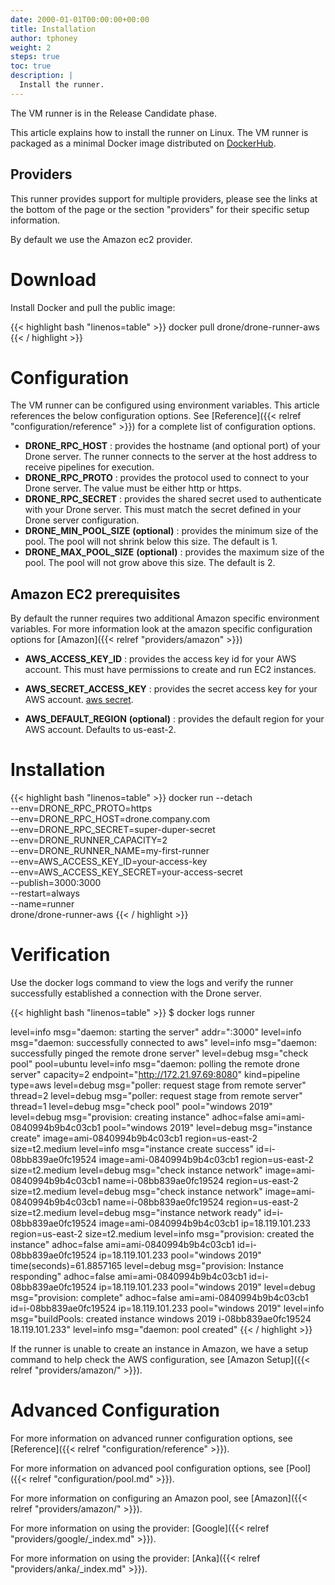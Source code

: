 ```yaml
---
date: 2000-01-01T00:00:00+00:00
title: Installation
author: tphoney
weight: 2
steps: true
toc: true
description: |
  Install the runner.
---
```


<div class="alert">
The VM runner is in the Release Candidate phase.
</div>

This article explains how to install the runner on Linux. The VM runner is packaged as a minimal Docker image distributed on [DockerHub](https://hub.docker.com/r/drone/drone-runner-aws).

## Providers

This runner provides support for multiple providers, please see the links at the bottom of the page or the section "providers" for their specific setup information.

By default we use the Amazon ec2 provider.

# Download

Install Docker and pull the public image:

{{< highlight bash "linenos=table" >}}
docker pull drone/drone-runner-aws
{{< / highlight >}}

# Configuration

The VM runner can be configured using environment variables. This article references the below configuration options. See [Reference]({{< relref "configuration/reference" >}}) for a complete list of configuration options.

- __DRONE_RPC_HOST__
  : provides the hostname (and optional port) of your Drone server. The runner connects to the server at the host address to receive pipelines for execution.
- __DRONE_RPC_PROTO__
  : provides the protocol used to connect to your Drone server. The value must be either http or https.
- __DRONE_RPC_SECRET__
  : provides the shared secret used to authenticate with your Drone server. This must match the secret defined in your Drone server configuration.
- __DRONE_MIN_POOL_SIZE__ **(optional)**
  : provides the minimum size of the pool. The pool will not shrink below this size. The default is 1.
- __DRONE_MAX_POOL_SIZE__ **(optional)**
  : provides the maximum size of the pool. The pool will not grow above this size. The default is 2.

## Amazon EC2 prerequisites

By default the runner requires two additional Amazon specific environment variables. For more information look at the amazon specific configuration options for [Amazon]({{< relref "providers/amazon" >}})

- __AWS_ACCESS_KEY_ID__
  : provides the access key id for your AWS account. This must have permissions to create and run EC2 instances.

- __AWS_SECRET_ACCESS_KEY__
  : provides the secret access key for your AWS account. [aws secret](https://docs.aws.amazon.com/IAM/latest/UserGuide/id_credentials_access-keys.html#Using_CreateAccessKey).

- __AWS_DEFAULT_REGION__ **(optional)**
  : provides the default region for your AWS account. Defaults to us-east-2.

# Installation

{{< highlight bash "linenos=table" >}}
docker run --detach \
  --env=DRONE_RPC_PROTO=https \
  --env=DRONE_RPC_HOST=drone.company.com \
  --env=DRONE_RPC_SECRET=super-duper-secret \
  --env=DRONE_RUNNER_CAPACITY=2 \
  --env=DRONE_RUNNER_NAME=my-first-runner \
  --env=AWS_ACCESS_KEY_ID=your-access-key \
  --env=AWS_ACCESS_KEY_SECRET=your-access-secret \
  --publish=3000:3000 \
  --restart=always \
  --name=runner \
  drone/drone-runner-aws
{{< / highlight >}}

# Verification

Use the docker logs command to view the logs and verify the runner successfully established a connection with the Drone server.

{{< highlight bash "linenos=table" >}}
$ docker logs runner

level=info msg="daemon: starting the server" addr=":3000"
level=info msg="daemon: successfully connected to aws"
level=info msg="daemon: successfully pinged the remote drone server"
level=debug msg="check pool" pool=ubuntu
level=info msg="daemon: polling the remote drone server" capacity=2 endpoint="http://172.21.97.69:8080" kind=pipeline type=aws
level=debug msg="poller: request stage from remote server" thread=2
level=debug msg="poller: request stage from remote server" thread=1
level=debug msg="check pool" pool="windows 2019"
level=debug msg="provision: creating instance" adhoc=false ami=ami-0840994b9b4c03cb1 pool="windows 2019"
level=debug msg="instance create" image=ami-0840994b9b4c03cb1 region=us-east-2 size=t2.medium
level=info msg="instance create success" id=i-08bb839ae0fc19524 image=ami-0840994b9b4c03cb1 region=us-east-2 size=t2.medium
level=debug msg="check instance network" image=ami-0840994b9b4c03cb1 name=i-08bb839ae0fc19524 region=us-east-2 size=t2.medium
level=debug msg="check instance network" image=ami-0840994b9b4c03cb1 name=i-08bb839ae0fc19524 region=us-east-2 size=t2.medium
level=debug msg="instance network ready" id=i-08bb839ae0fc19524 image=ami-0840994b9b4c03cb1 ip=18.119.101.233 region=us-east-2 size=t2.medium
level=info msg="provision: created the instance" adhoc=false ami=ami-0840994b9b4c03cb1 id=i-08bb839ae0fc19524 ip=18.119.101.233 pool="windows 2019" time(seconds)=61.8857165
level=debug msg="provision: Instance responding" adhoc=false ami=ami-0840994b9b4c03cb1 id=i-08bb839ae0fc19524 ip=18.119.101.233 pool="windows 2019"
level=debug msg="provision: complete" adhoc=false ami=ami-0840994b9b4c03cb1 id=i-08bb839ae0fc19524 ip=18.119.101.233 pool="windows 2019"
level=info msg="buildPools: created instance windows 2019 i-08bb839ae0fc19524 18.119.101.233"
level=info msg="daemon: pool created"
{{< / highlight >}}


If the runner is unable to create an instance in Amazon, we have a setup command to help check the AWS configuration, see [Amazon Setup]({{< relref "providers/amazon/" >}}).

# Advanced Configuration

For more information on advanced runner configuration options, see [Reference]({{< relref "configuration/reference" >}}).

For more information on advanced pool configuration options, see [Pool]({{< relref "configuration/pool.md" >}}).

For more information on configuring an Amazon pool, see [Amazon]({{< relref "providers/amazon/" >}}).

For more information on using the provider: [Google]({{< relref "providers/google/_index.md" >}}).

For more information on using the provider: [Anka]({{< relref "providers/anka/_index.md" >}}).
